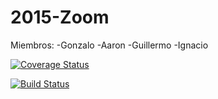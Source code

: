 # 2015-Zoom

Miembros: 
	-Gonzalo
	-Aaron
	-Guillermo
	-Ignacio 


[![Coverage Status](https://coveralls.io/repos/alu0100537451/zoomv2/badge.svg?branch=master)](https://coveralls.io/r/alu0100537451/zoomv2?branch=master)

[![Build Status](https://travis-ci.org/DSI-ETSII-ULL/2015-Zoom.svg?branch=master)](https://travis-ci.org/DSI-ETSII-ULL/2015-Zoom)
